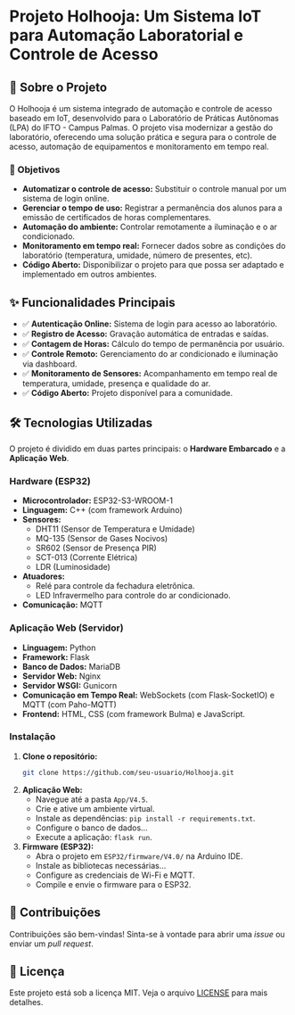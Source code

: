 # Projeto Holhooja: Um Sistema IoT para Automação Laboratorial e Controle de Acesso

## 📖 Sobre o Projeto

O Holhooja é um sistema integrado de automação e controle de acesso baseado em IoT, desenvolvido para o Laboratório de Práticas Autônomas (LPA) do IFTO - Campus Palmas. O projeto visa modernizar a gestão do laboratório, oferecendo uma solução prática e segura para o controle de acesso, automação de equipamentos e monitoramento em tempo real.

### 🎯 Objetivos

*   **Automatizar o controle de acesso:** Substituir o controle manual por um sistema de login online.
*   **Gerenciar o tempo de uso:** Registrar a permanência dos alunos para a emissão de certificados de horas complementares.
*   **Automação do ambiente:** Controlar remotamente a iluminação e o ar condicionado.
*   **Monitoramento em tempo real:** Fornecer dados sobre as condições do laboratório (temperatura, umidade, número de presentes, etc).
*   **Código Aberto:** Disponibilizar o projeto para que possa ser adaptado e implementado em outros ambientes.

## ✨ Funcionalidades Principais

*   ✅ **Autenticação Online:** Sistema de login para acesso ao laboratório.
*   ✅ **Registro de Acesso:** Gravação automática de entradas e saídas.
*   ✅ **Contagem de Horas:** Cálculo do tempo de permanência por usuário.
*   ✅ **Controle Remoto:** Gerenciamento do ar condicionado e iluminação via dashboard.
*   ✅ **Monitoramento de Sensores:** Acompanhamento em tempo real de temperatura, umidade, presença e qualidade do ar.
*   ✅ **Código Aberto:** Projeto disponível para a comunidade.

## 🛠️ Tecnologias Utilizadas

O projeto é dividido em duas partes principais: o **Hardware Embarcado** e a **Aplicação Web**.

### Hardware (ESP32)

*   **Microcontrolador:** ESP32-S3-WROOM-1
*   **Linguagem:** C++ (com framework Arduino)
*   **Sensores:**
    *   DHT11 (Sensor de Temperatura e Umidade)
    *   MQ-135 (Sensor de Gases Nocivos)
    *   SR602 (Sensor de Presença PIR)
    *   SCT-013 (Corrente Elétrica)
    *   LDR (Luminosidade)
*   **Atuadores:**
    *   Relé para controle da fechadura eletrônica.
    *   LED Infravermelho para controle do ar condicionado.
*   **Comunicação:** MQTT

### Aplicação Web (Servidor)

*   **Linguagem:** Python
*   **Framework:** Flask
*   **Banco de Dados:** MariaDB
*   **Servidor Web:** Nginx
*   **Servidor WSGI:** Gunicorn
*   **Comunicação em Tempo Real:** WebSockets (com Flask-SocketIO) e MQTT (com Paho-MQTT)
*   **Frontend:** HTML, CSS (com framework Bulma) e JavaScript.


### Instalação

1.  **Clone o repositório:**
    ```bash
    git clone https://github.com/seu-usuario/Holhooja.git
    ```
2.  **Aplicação Web:**
    *   Navegue até a pasta `App/V4.5`.
    *   Crie e ative um ambiente virtual.
    *   Instale as dependências: `pip install -r requirements.txt`.
    *   Configure o banco de dados...
    *   Execute a aplicação: `flask run`.
3.  **Firmware (ESP32):**
    *   Abra o projeto em `ESP32/firmware/V4.0/` na Arduino IDE.
    *   Instale as bibliotecas necessárias...
    *   Configure as credenciais de Wi-Fi e MQTT.
    *   Compile e envie o firmware para o ESP32.

## 🤝 Contribuições

Contribuições são bem-vindas! Sinta-se à vontade para abrir uma *issue* ou enviar um *pull request*.

## 📝 Licença

Este projeto está sob a licença MIT. Veja o arquivo [LICENSE](LICENSE) para mais detalhes.
